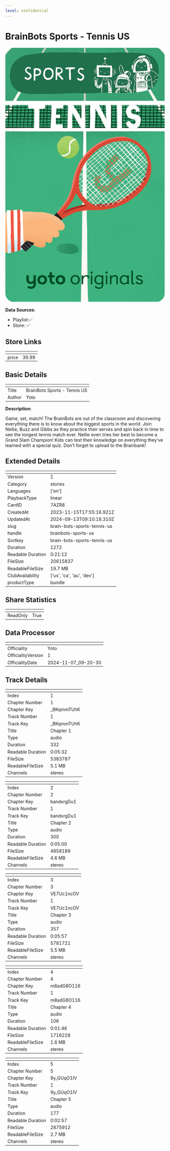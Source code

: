 ```yaml
---
level: confidential
---
```

# BrainBots Sports - Tennis US

![card_[7AZR8].png](../../img/cards/card_[7AZR8].png)

**Data Sources**: 

- Playlist:✅
- Store: ✅


## Store Links

| <!-- --> | <!-- --> |
| - | - |
| price | 39.99 |


## Basic Details

| <!-- --> | <!-- --> |
| - | - |
| Title | BrainBots Sports - Tennis US |
| Author | Yoto |

**Description**:

Game, set, match! The BrainBots are out of the classroom and discovering everything there is to know about the biggest sports in the world. Join Nellie, Buzz and Gibbs as they practice their serves and spin back in time to see the longest tennis match ever. Nellie even tries her best to become a Grand Slam Champion! Kids can test their knowledge on everything they’ve learned with a special quiz. Don’t forget to upload to the Brainbank!


## Extended Details

| <!-- --> | <!-- --> |
| - | - |
| Version | 1 |
| Category | stories |
| Languages | ['en'] |
| PlaybackType | linear |
| CardID | 7AZR8 |
| CreatedAt | 2023-11-15T17:55:16.921Z |
| UpdatedAt | 2024-09-13T09:10:18.310Z |
| slug | brain-bots-sports-tennis-us |
| handle | brainbots-sports-us |
| Sortkey | brain-bots-sports-tennis-us |
| Duration | 1272 |
| Readable Duration | 0:21:12 |
| FileSize | 20615837 |
| ReadableFileSize | 19.7 MB |
| ClubAvailability | ['us', 'ca', 'au', 'dev'] |
| productType | bundle |


## Share Statistics

| <!-- --> | <!-- --> |
| - | - |
| ReadOnly | True |


## Data Processor

| <!-- --> | <!-- --> |
| - | - |
| Officiality | Yoto
| OfficialityVersion | 1
| OfficialityDate | 2024-11-07_09-20-30


## Track Details

| <!-- --> | <!-- --> |
| - | - |
| Index | 1 |
| Chapter Number | 1 |
| Chapter Key | _BKqmmTUhK |
| Track Number | 1 |
| Track Key | _BKqmmTUhK |
| Title | Chapter 1 |
| Type | audio |
| Duration | 332 |
| Readable Duration | 0:05:32 |
| FileSize | 5383787 |
| ReadableFileSize | 5.1 MB |
| Channels | stereo |

| <!-- --> | <!-- --> |
| - | - |
| Index | 2 |
| Chapter Number | 2 |
| Chapter Key | bandxrgDu1 |
| Track Number | 1 |
| Track Key | bandxrgDu1 |
| Title | Chapter 2 |
| Type | audio |
| Duration | 300 |
| Readable Duration | 0:05:00 |
| FileSize | 4858189 |
| ReadableFileSize | 4.6 MB |
| Channels | stereo |

| <!-- --> | <!-- --> |
| - | - |
| Index | 3 |
| Chapter Number | 3 |
| Chapter Key | VE7Uc1ncOV |
| Track Number | 1 |
| Track Key | VE7Uc1ncOV |
| Title | Chapter 3 |
| Type | audio |
| Duration | 357 |
| Readable Duration | 0:05:57 |
| FileSize | 5781721 |
| ReadableFileSize | 5.5 MB |
| Channels | stereo |

| <!-- --> | <!-- --> |
| - | - |
| Index | 4 |
| Chapter Number | 4 |
| Chapter Key | m8adG8O116 |
| Track Number | 1 |
| Track Key | m8adG8O116 |
| Title | Chapter 4 |
| Type | audio |
| Duration | 106 |
| Readable Duration | 0:01:46 |
| FileSize | 1716228 |
| ReadableFileSize | 1.6 MB |
| Channels | stereo |

| <!-- --> | <!-- --> |
| - | - |
| Index | 5 |
| Chapter Number | 5 |
| Chapter Key | 9y_GUqO1lV |
| Track Number | 1 |
| Track Key | 9y_GUqO1lV |
| Title | Chapter 5 |
| Type | audio |
| Duration | 177 |
| Readable Duration | 0:02:57 |
| FileSize | 2875912 |
| ReadableFileSize | 2.7 MB |
| Channels | stereo |

